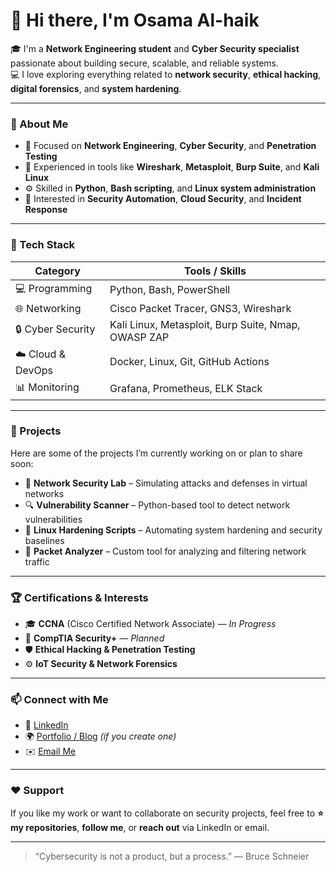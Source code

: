# 👋 Hi there, I'm Osama Al-haik  

🎓 I'm a **Network Engineering student** and **Cyber Security specialist** passionate about building secure, scalable, and reliable systems.  
💻 I love exploring everything related to **network security**, **ethical hacking**, **digital forensics**, and **system hardening**.

---

### 🧠 About Me
- 🎯 Focused on **Network Engineering**, **Cyber Security**, and **Penetration Testing**  
- 🧩 Experienced in tools like **Wireshark**, **Metasploit**, **Burp Suite**, and **Kali Linux**  
- ⚙️ Skilled in **Python**, **Bash scripting**, and **Linux system administration**  
- 🔐 Interested in **Security Automation**, **Cloud Security**, and **Incident Response**  

---

### 🧰 Tech Stack
| Category | Tools / Skills |
|-----------|----------------|
| 💻 Programming | Python, Bash, PowerShell |
| 🌐 Networking | Cisco Packet Tracer, GNS3, Wireshark |
| 🔒 Cyber Security | Kali Linux, Metasploit, Burp Suite, Nmap, OWASP ZAP |
| ☁️ Cloud & DevOps | Docker, Linux, Git, GitHub Actions |
| 📊 Monitoring | Grafana, Prometheus, ELK Stack |

---

### 🚀 Projects
Here are some of the projects I’m currently working on or plan to share soon:

- 🧠 **Network Security Lab** – Simulating attacks and defenses in virtual networks  
- 🔍 **Vulnerability Scanner** – Python-based tool to detect network vulnerabilities  
- 🐧 **Linux Hardening Scripts** – Automating system hardening and security baselines  
- 📡 **Packet Analyzer** – Custom tool for analyzing and filtering network traffic  

---

### 🏆 Certifications & Interests
- 🎓 **CCNA** (Cisco Certified Network Associate) — *In Progress*  
- 🧩 **CompTIA Security+** — *Planned*  
- 🛡️ **Ethical Hacking & Penetration Testing**  
- ⚙️ **IoT Security & Network Forensics**

---

### 📫 Connect with Me
- 💼 [LinkedIn](https://www.linkedin.com/in/osama-al-haik-a49b8b388?utm_source=share&utm_campaign=share_via&utm_content=profile&utm_medium=android_app)  
- 🌍 [Portfolio / Blog](https://osama-alhayek.github.io) *(if you create one)*  
- ✉️ [Email Me](osamamohammad30058@gmail.com)

---

### ❤️ Support
If you like my work or want to collaborate on security projects, feel free to **⭐ my repositories**, **follow me**, or **reach out** via LinkedIn or email.

---

> “Cybersecurity is not a product, but a process.” — Bruce Schneier
